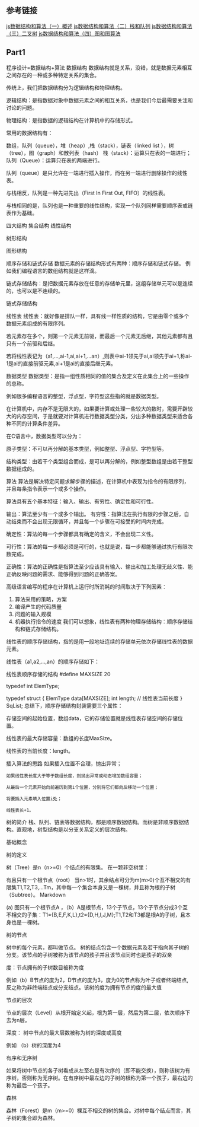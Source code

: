 ## 参考链接
[js数据结构和算法（一）概述](https://segmentfault.com/a/1190000000679870)
[js数据结构和算法（二）栈和队列](https://segmentfault.com/a/1190000000711713)
[js数据结构和算法（三）二叉树](https://segmentfault.com/a/1190000000740261)
[js数据结构和算法（四）图和图算法](https://segmentfault.com/a/1190000002410553)

## Part1
程序设计=数据结构+算法
数据结构
数据结构就是关系，没错，就是数据元素相互之间存在的一种或多种特定关系的集合。

传统上，我们把数据结构分为逻辑结构和物理结构。

逻辑结构：是指数据对象中数据元素之间的相互关系，也是我们今后最需要关注和讨论的问题。

物理结构：是指数据的逻辑结构在计算机中的存储形式。

常用的数据结构有：

数组，队列（queue），堆（heap）,栈（stack），链表（linked list ），树（tree），图（graph）和散列表（hash）
栈（stack）：运算只在表的一端进行；队列（Queue）：运算只在表的两端进行。

队列（queue）是只允许在一端进行插入操作，而在另一端进行删除操作的线性表。

与栈相反，队列是一种先进先出（First In First Out, FIFO）的线性表。

与栈相同的是，队列也是一种重要的线性结构，实现一个队列同样需要顺序表或链表作为基础。

四大结构
集合结构
线性结构


树形结构


图形结构


顺序存储和链式存储
数据元素的存储结构形式有两种：顺序存储和链式存储。
例如我们编程语言的数组结构就是这样滴。


链式存储结构：是把数据元素存放在任意的存储单元里，这组存储单元可以是连续的，也可以是不连续的。

链式存储结构


线性表
线性表：就好像是排队一样，具有线一样性质的结构，它是由零个或多个数据元素组成的有限序列。

若元素存在多个，则第一个元素无前驱，而最后一个元素无后继，其他元素都有且只有一个前驱和后继。

若将线性表记为（a1,…,ai-1,ai,ai+1,…an）,则表中ai-1领先于ai,ai领先于ai+1,称ai-1是ai的直接前驱元素,ai+1是ai的直接后继元素。



数据类型
数据类型：是指一组性质相同的值的集合及定义在此集合上的一些操作的总称。

例如很多编程语言的整型，浮点型，字符型这些指的就是数据类型。

在计算机中，内存不是无限大的，如果要计算或处理一些较大的数时，需要开辟较大的内存空间，于是就要对计算机进行数据类型分类，分出多种数据类型来适合各种不同的计算条件差异。

在C语言中，数据类型可以分为：

原子类型：不可以再分解的基本类型，例如整型、浮点型、字符型等。

结构类型：由若干个类型组合而成，是可以再分解的，例如整型数组是由若干整型数据组成的。

算法
算法是解决特定问题求解步骤的描述，在计算机中表现为指令的有限序列，并且每条指令表示一个或多个操作。

算法具有五个基本特征：输入、输出、有穷性、确定性和可行性。

输出：算法至少有一个或多个输出。
有穷性：指算法在执行有限的步骤之后，自动结束而不会出现无限循环，并且每一个步骤在可接受的时间内完成。

确定性：算法的每一个步骤都具有确定的含义，不会出现二义性。

可行性：算法的每一步都必须是可行的，也就是说，每一步都能够通过执行有限次数完成。

正确性：算法的正确性是指算法至少应该具有输入、输出和加工处理无歧义性、能正确反映问题的需求、能够得到问题的正确答案。

高级语言编写的程序在计算机上运行时所消耗的时间取决于下列因素：

1. 算法采用的策略，方案
2. 编译产生的代码质量
3. 问题的输入规模
4. 机器执行指令的速度
我们可以想象，线性表有两种物理存储结构：顺序存储结构和链式存储结构。

线性表的顺序存储结构，指的是用一段地址连续的存储单元依次存储线性表的数据元素。

线性表（a1,a2,…,an）的顺序存储如下：



线性表顺序存储的结构
#define MAXSIZE 20    

typedef int ElemType;

typedef struct
{
    ElemType data[MAXSIZE];
    int length;    // 线性表当前长度
} SqList;
总结下，顺序存储结构封装需要三个属性：

存储空间的起始位置，数组data，它的存储位置就是线性表存储空间的存储位置。

线性表的最大存储容量：数组的长度MaxSize。

线性表的当前长度：length。

插入算法的思路
    如果插入位置不合理，抛出异常；

    如果线性表长度大于等于数组长度，则抛出异常或动态增加数组容量；

    从最后一个元素开始向前遍历到第i个位置，分别将它们都向后移动一个位置；

    将要插入元素填入位置i处；

    线性表长+1。

树的简介
栈、队列、链表等数据结构，都是顺序数据结构。而树是非顺序数据结构。直观地，树型结构是以分支关系定义的层次结构。

基础概念

树的定义

树（Tree）是n（n>=0）个结点的有限集。
在一颗非空树里：

有且只有一个根节点（root）
当n>1时，其余结点可分为m(m>0)个互不相交的有限集T1,T2,T3,...Tm，其中每一个集合本身又是一棵树，并且称为根的子树（Subtree）。
Markdown

(a) 图只有一个根节点A ，（b）A是根节点，13个子节点，13个子节点分成3个互不相交的子集：T1={B,E,F,K,L},t2={D,H,I,J,M};T1,T2和T3都是根A的子树，且本身也是一棵树。

树的节点

树中的每个元素，都叫做节点。
树的结点包含一个数据元素及若干指向其子树的分支。该节点的子树被称为该节点的孩子并且该节点同时也是孩子的双亲

度：节点拥有的子树数目被称为度

例如（b）B节点的度为2，D节点的度为3，度为0的节点称为叶子或者终端结点,反之称为非终端结点或分支结点。该树的度为拥有节点的度的最大值

节点的层次

节点的层次（Level）从根开始定义起，根为第一层，然后为第二层，依次顺序下去为n层。

深度： 树中节点的最大层数被称为树的深度或高度

例如 （b）树的深度为4

有序和无序树

如果将树中节点的各子树看成从左至右是有次序的（即不能交换），则称该树为有序树，否则称为无序树。在有序树中最左边的子树的根称为第一个孩子，最右边的称为最后一个孩子。

森林

森林（Forest）是m（m>=0）棵互不相交的树的集合。对树中每个结点而言，其子树的集合即为森林。